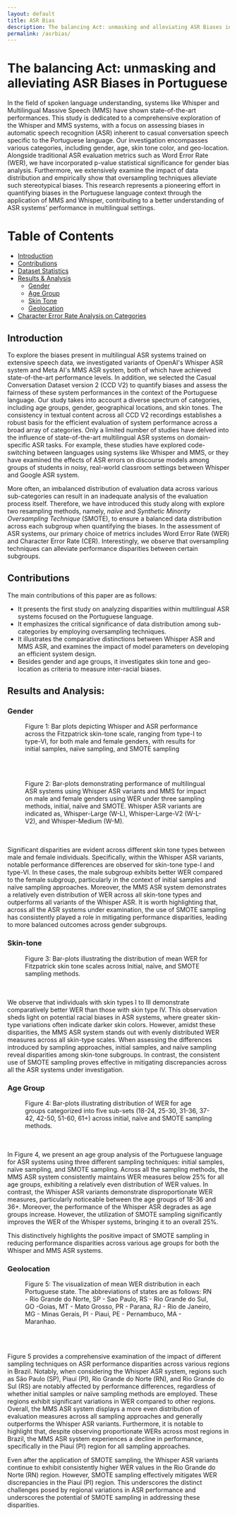 ```yaml
---
layout: default
title: ASR Bias
description: The balancing Act: unmasking and alleviating ASR Biases in Portuguese
permalink: /asrbias/
---
```



# The balancing Act: unmasking and alleviating ASR Biases in Portuguese

In the field of spoken language understanding, systems like Whisper and Multilingual Massive Speech (MMS) have shown state-of-the-art performances. This study is dedicated to a comprehensive exploration of the Whisper and MMS systems, with a focus on assessing biases in automatic speech recognition (ASR) inherent to casual conversation speech specific to the Portuguese language. Our investigation encompasses various categories, including gender, age, skin tone color, and geo-location. Alongside traditional ASR evaluation metrics such as Word Error Rate (WER), we have incorporated p-value statistical significance for gender bias analysis. Furthermore, we extensively examine the impact of data distribution and empirically show that oversampling techniques alleviate such stereotypical biases. This research represents a pioneering effort in quantifying biases in the Portuguese language context through the application of MMS and Whisper, contributing to a better understanding of ASR systems' performance in multilingual settings.

# Table of Contents
- [Introduction](#introduction)
- [Contributions](#contributions)
- [Dataset Statistics](https://biasinai.github.io/dataset)
- [Results & Analysis](#results-and-analysis)
    - [Gender](#gender)
    - [Age Group](#age-group)
    - [Skin Tone](#skin-tone)
    - [Geolocation](#geolocation)
- [Character Error Rate Analysis on Categories](https://biasinai.github.io/asrbias/results/)

## Introduction
To explore the biases present in multilingual ASR systems trained on extensive speech data, we investigated variants of OpenAI's Whisper ASR system and Meta AI's MMS ASR system, both of which have achieved state-of-the-art performance levels. In addition, we selected the Casual Conversation Dataset version 2 (CCD V2) to quantify biases and assess the fairness of these system performances in the context of the Portuguese language. Our study takes into account a diverse spectrum of categories, including age groups, gender, geographical locations, and skin tones. The consistency in textual content across all CCD V2 recordings establishes a robust basis for the efficient evaluation of system performance across a broad array of categories. Only a limited number of studies have delved into the influence of state-of-the-art multilingual ASR systems on domain-specific ASR tasks. For example, these studies have explored code-switching between languages using systems like Whisper and MMS, or they have examined the effects of ASR errors on discourse models among groups of students in noisy, real-world classroom settings between Whisper and Google ASR system.

More often, an imbalanced distribution of evaluation data across various sub-categories can result in an inadequate analysis of the evaluation process itself. Therefore, we have introduced this study along with 
explore two resampling methods, namely, _naïve_ and _Synthetic Minority Oversampling Technique_ (SMOTE), to ensure a balanced data distribution across each subgroup when quantifying the biases. In the assessment of ASR systems, our primary choice of metrics includes Word Error Rate (WER) and Character Error Rate (CER). Interestingly, we observe that oversampling techniques can alleviate performance disparities between certain subgroups.


## Contributions

The main contributions of this paper are as follows: 

- It presents the first study on analyzing disparities within multilingual ASR systems focused on the Portuguese language.
- It emphasizes the critical significance of data distribution among sub-categories by employing oversampling techniques.
- It illustrates the comparative distinctions between Whisper ASR and MMS ASR, and examines the impact of model parameters on developing an efficient system design.
- Besides gender and age groups, it investigates skin tone and geo-location as criteria to measure inter-racial biases.

## Results and Analysis:

### Gender

<figure>
    <img src="assets/Gender_Skin_Tone.jpg"
         alt="">
    <figcaption>Figure 1: Bar plots depicting Whisper and ASR performance across the Fitzpatrick skin-tone scale, ranging from
type-I to type-VI, for both male and female genders, with results for initial samples, naïve sampling, and SMOTE
sampling</figcaption>
</figure>
<br><br>
<figure>
    <img src="assets/Gender_all_Port.jpg"
         alt="">
    <figcaption>Figure 2: Bar-plots demonstrating performance of multilingual ASR systems using Whisper ASR variants and MMS for impact on male and female genders using WER under three sampling methods, initial, naïve and SMOTE. Whisper ASR variants are indicated as, Whisper-Large (W-L), Whisper-Large-V2 (W-L-V2), and Whisper-Medium (W-M).</figcaption>
</figure>
<br><br>
Significant disparities are evident across different skin tone types between male and female individuals. Specifically, within the Whisper ASR variants, notable performance differences are observed for skin-tone type-I and type-VI. In these cases, the male subgroup exhibits better WER compared to the female subgroup, particularly in the context of initial samples and naïve sampling approaches. Moreover, the MMS ASR system demonstrates a relatively even distribution of WER across all skin-tone types and outperforms all variants of the Whisper ASR. It is worth highlighting that, across all the ASR systems under examination, the use of SMOTE sampling has consistently played a role in mitigating performance disparities, leading to more balanced outcomes across gender subgroups.

### Skin-tone
    
<figure>
    <img src="assets/Skin_tone_all_port.jpg"
         alt="">
    <figcaption>Figure 3: Bar-plots illustrating the distribution of mean WER for Fitzpatrick skin tone scales across Initial, naïve, and SMOTE sampling methods.</figcaption>
</figure>
<br><br>
We observe that individuals with skin types I to III demonstrate comparatively better WER than those with skin type IV. This observation sheds light on potential racial biases in ASR systems, where greater skin-type variations often indicate darker skin colors.
However, amidst these disparities, the MMS ASR system stands out with evenly distributed WER measures across all skin-type scales. When assessing the differences introduced by sampling approaches, initial samples, and naïve sampling reveal disparities among skin-tone subgroups. In contrast, the consistent use of SMOTE sampling proves effective in mitigating discrepancies across all the ASR systems under investigation.   

### Age Group
<figure>
    <img src="assets/Age_all.jpg"
         alt="">
    <figcaption>Figure 4: Bar-plots illustrating distribution of WER for age groups categorized into five sub-sets (18-24, 25-30, 31-36,  37-42, 42-50, 51-60, 61+) across initial, naïve and SMOTE sampling methods.</figcaption>
</figure>
<br><br>
In Figure 4, we present an age group analysis of the Portuguese language for ASR systems using three different sampling techniques: initial samples, naïve sampling, and SMOTE sampling. Across all the sampling methods, the MMS ASR system consistently maintains WER measures below 25% for all age groups, exhibiting a relatively even distribution of WER values. In contrast, the Whisper ASR variants demonstrate disproportionate WER measures, particularly noticeable between the age groups of 18-36 and 36+. Moreover, the performance of the Whisper ASR degrades as age groups increase. However, the utilization of SMOTE sampling significantly improves the WER of the Whisper systems, bringing it to an overall 25%. 

This distinctively highlights the positive impact of SMOTE sampling in reducing performance disparities across various age groups for both the Whisper and MMS ASR systems. 

### Geolocation
<figure>
    <img src="assets/Geo_location_all.jpg"
         alt="">
    <figcaption>Figure 5: The visualization of mean WER distribution in each Portuguese state. The abbreviations of states are as follows: RN - Rio Grande do Norte, SP - Sao Paulo, RS - Rio Grande do Sul, GO -Goias, MT - Mato Grosso, PR - Parana, RJ - Rio de Janeiro, MG - Minas Gerais, PI - Piaui, PE - Pernambuco, MA - Maranhao.</figcaption>
</figure>
<br><br>

Figure 5 provides a comprehensive examination of the impact of different sampling techniques on ASR performance disparities across various regions in Brazil. Notably, when considering the Whisper ASR system, regions such as São Paulo (SP), Piauí (PI), Rio Grande do Norte (RN), and Rio Grande do Sul (RS) are notably affected by performance differences, regardless of whether initial samples or naïve sampling methods are employed. These regions exhibit significant variations in WER compared to other regions. 
Overall, the MMS ASR system displays a more even distribution of evaluation measures across all sampling approaches and generally outperforms the Whisper ASR variants. Furthermore, it is notable to highlight that, despite observing proportionate WERs across most regions in Brazil, the MMS ASR system experiences a decline in performance, specifically in the Piauí (PI) region for all sampling approaches. 

Even after the application of SMOTE sampling, the Whisper ASR variants continue to exhibit consistently higher WER values in the Rio Grande do Norte (RN) region. However, SMOTE sampling effectively mitigates WER discrepancies in the Piauí (PI) region. This underscores the distinct challenges posed by regional variations in ASR performance and underscores the potential of SMOTE sampling in addressing these disparities.


